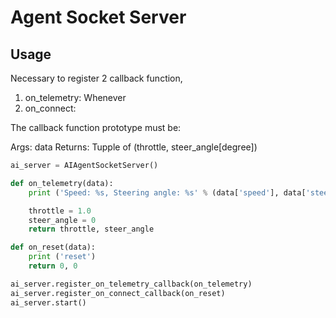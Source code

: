 # Agent Socket Server

## Usage

Necessary to register 2 callback function,  
1. on_telemetry: Whenever
2. on_connect: 

The callback function prototype must be:

Args: data
Returns: Tupple of (throttle, steer_angle[degree])

```python
ai_server = AIAgentSocketServer()

def on_telemetry(data):
    print ('Speed: %s, Steering angle: %s' % (data['speed'], data['steering_angle']))

    throttle = 1.0
    steer_angle = 0
    return throttle, steer_angle

def on_reset(data):
    print ('reset')
    return 0, 0

ai_server.register_on_telemetry_callback(on_telemetry)
ai_server.register_on_connect_callback(on_reset)
ai_server.start()

```